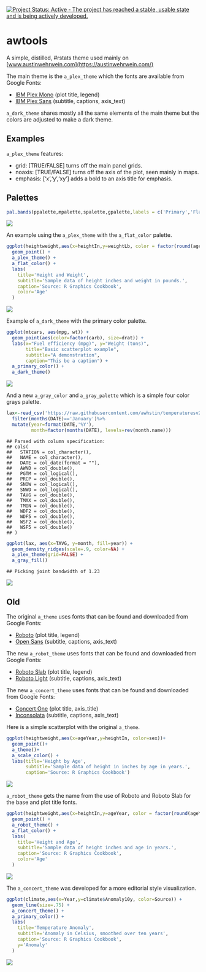 [![Project Status: Active - The project has reached a stable, usable
state and is being actively
developed.](http://www.repostatus.org/badges/0.1.0/active.svg)](http://www.repostatus.org/#active)

awtools
=======

A simple, distilled, \#rstats theme used mainly on
[www.austinwehrwein.com](https://austinwehrwein.com/)

The main theme is the <code>a\_plex\_theme</code> which the fonts are
available from Google Fonts:

-   [IBM Plex Mono](https://fonts.google.com/specimen/IBM+Plex+Mono)
    (plot title, legend)
-   [IBM Plex Sans](https://fonts.google.com/specimen/IBM+Plex+Sans)
    (subtitle, captions, axis\_text)

<code>a\_dark\_theme</code> shares mostly all the same elements of the
main theme but the colors are adjusted to make a dark theme.

Examples
--------
<code>a\_plex\_theme</code> features: 
- grid: \[TRUE/FALSE\] turns off the main panel grids. 
- noaxis: \[TRUE/FALSE\] turns off the axis of the plot, seen mainly in maps. 
- emphasis: \[‘x’,‘y’,‘xy’\] adds a bold to an axis title for emphasis.

Palettes
--------

``` r
pal.bands(ppalette,mpalette,spalette,gpalette,labels = c('Primary','Flat','Secondary','Gray'))
```

![](README_files/figure-markdown_github/unnamed-chunk-2-1.png)

An example using the <code>a\_plex\_theme</code> with the
<code>a\_flat\_color</code> palette.

``` r
ggplot(heightweight,aes(x=heightIn,y=weightLb, color = factor(round(ageYear)))) + 
  geom_point() +
  a_plex_theme() +
  a_flat_color() +
  labs(
    title='Height and Weight',
    subtitle='Sample data of height inches and weight in pounds.',
    caption='Source: R Graphics Cookbook',
    color='Age'
  )
```

![](README_files/figure-markdown_github/unnamed-chunk-3-1.png)

Example of <code>a\_dark\_theme</code> with the primary color palette.

``` r
ggplot(mtcars, aes(mpg, wt)) +
  geom_point(aes(color=factor(carb), size=drat)) +
  labs(x="Fuel efficiency (mpg)", y="Weight (tons)",
       title="Basic scatterplot example",
       subtitle="A demonstration",
       caption="This be a caption") + 
  a_primary_color() +
  a_dark_theme()
```

![](README_files/figure-markdown_github/unnamed-chunk-4-1.png)

And a new <code>a\_gray\_color</code> and <code>a\_gray\_palette</code>
which is a simple four color grays palette.

``` r
lax<-read_csv('https://raw.githubusercontent.com/awhstin/temperaturesv2/master/LAX-NCDC-2015-18.csv') %>% 
  filter(months(DATE)=='January')%>%
  mutate(year=format(DATE,'%Y'),
         month=factor(months(DATE), levels=rev(month.name)))
```

    ## Parsed with column specification:
    ## cols(
    ##   STATION = col_character(),
    ##   NAME = col_character(),
    ##   DATE = col_date(format = ""),
    ##   AWND = col_double(),
    ##   PGTM = col_logical(),
    ##   PRCP = col_double(),
    ##   SNOW = col_logical(),
    ##   SNWD = col_logical(),
    ##   TAVG = col_double(),
    ##   TMAX = col_double(),
    ##   TMIN = col_double(),
    ##   WDF2 = col_double(),
    ##   WDF5 = col_double(),
    ##   WSF2 = col_double(),
    ##   WSF5 = col_double()
    ## )

``` r
ggplot(lax, aes(x=TAVG, y=month, fill=year)) +
  geom_density_ridges(scale=.9, color=NA) +
  a_plex_theme(grid=FALSE) +
  a_gray_fill()
```

    ## Picking joint bandwidth of 1.23

![](README_files/figure-markdown_github/unnamed-chunk-5-1.png)

Old
---
The original <code>a\_theme</code> uses fonts that can be found and
downloaded from Google Fonts:

-   [Roboto](https://fonts.google.com/specimen/Slabo+27px) (plot title,
    legend)
-   [Open Sans](https://fonts.google.com/specimen/Open+Sans) (subtitle,
    captions, axis\_text)

The new <code>a\_robot\_theme</code> uses fonts that can be found and
downloaded from Google Fonts:

-   [Roboto Slab](https://fonts.google.com/specimen/Roboto+Slab) (plot
    title, legend)
-   [Roboto Light](https://fonts.google.com/specimen/Roboto) (subtitle,
    captions, axis\_text)

The new <code>a\_concert\_theme</code> uses fonts that can be found and
downloaded from Google Fonts:

-   [Concert One](https://fonts.google.com/specimen/Concert+One) (plot
    title, axis\_title)
-   [Inconsolata](https://fonts.google.com/specimen/Inconsolata)
    (subtitle, captions, axis\_text)

Here is a simple scatterplot with the original <code>a\_theme</code>.

``` r
ggplot(heightweight,aes(x=ageYear,y=heightIn, color=sex))+
  geom_point()+
  a_theme()+
  a_scale_color() +
  labs(title='Height by Age',
       subtitle='Sample data of height in inches by age in years.',
       caption='Source: R Graphics Cookbook')
```

![](README_files/figure-markdown_github/unnamed-chunk-6-1.png)

<code>a\_robot\_theme</code> gets the name from the use of Roboto and
Roboto Slab for the base and plot title fonts.

``` r
ggplot(heightweight,aes(x=heightIn,y=ageYear, color = factor(round(ageYear)))) + 
  geom_point() +
  a_robot_theme() +
  a_flat_color() +
  labs(
    title='Height and Age',
    subtitle='Sample data of height inches and age in years.',
    caption='Source: R Graphics Cookbook',
    color='Age'
  )
```

![](README_files/figure-markdown_github/unnamed-chunk-7-1.png)

The <code>a\_concert\_theme</code> was developed for a more editorial
style visualization.

``` r
ggplot(climate,aes(x=Year,y=climate$Anomaly10y, color=Source)) + 
  geom_line(size=.75) +
  a_concert_theme() +
  a_primary_color() +
  labs(
    title='Temperature Anomaly',
    subtitle='Anomaly in Celsius, smoothed over ten years',
    caption='Source: R Graphics Cookbook',
    y='Anomaly'
  )
```

![](README_files/figure-markdown_github/unnamed-chunk-8-1.png)
